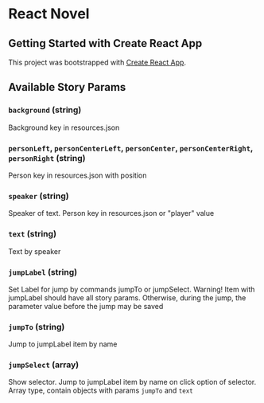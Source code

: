 # React Novel

## Getting Started with Create React App

This project was bootstrapped with [Create React App](https://github.com/facebook/create-react-app).

## Available Story Params

### `background` (string)

Background key in resources.json

### `personLeft`, `personCenterLeft`, `personCenter`, `personCenterRight`, `personRight` (string)

Person key in resources.json with position

### `speaker` (string)

Speaker of text. Person key in resources.json or "player" value

### `text` (string)

Text by speaker

### `jumpLabel` (string)

Set Label for jump by commands jumpTo or jumpSelect.
Warning! Item with jumpLabel should have all story params. Otherwise, during the jump, the parameter value before the jump may be saved

### `jumpTo` (string)

Jump to jumpLabel item by name

### `jumpSelect` (array)

Show selector. Jump to jumpLabel item by name on click option of selector. Array type, contain objects with params `jumpTo` and `text`